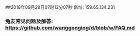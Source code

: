 ##2018年09月28日07时12分07秒 新址: 159.65.134.231
### 兔友常见问题及解答: https://github.com/wanggonging/d/blob/w/FAQ.md
